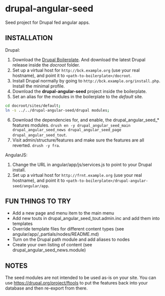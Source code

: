 drupal-angular-seed
===================

Seed project for Drupal fed angular apps.

INSTALLATION
------------

Drupal:

  1. Download the [Drupal Boilerplate](https://github.com/Lullabot/drupal-boilerplate). And download the latest Drupal release inside the _docroot_ folder.
  2. Set up a virtual host for `http://bck.example.org` (use your real hostname), and point it to `<path-to-boilerplate>/docroot`.
  3. Install Drupal normally by going to `http://bck.example.org/install.php`. Install the minimal profile.
  4. Download the **drupal-angular-seed** project inside the boilerplate.
  5. Set an alias for the modules in the boilerplate to the _default_ site.
  ```bash
  cd docroot/sites/default;
  ln -s ../../drupal-angular-seed/drupal modules;
  ```
  6. Download the dependencies for, and enable, the drupal\_angular\_seed\_* features modules. `drush en -y drupal_angular_seed_main drupal_angular_seed_news drupal_angular_seed_page drupal_angular_seed_tout`.
  7. Visit admin/structure/features and make sure the features are all reverted. `drush -y fra`.

AngularJS:

  1. Change the URL in angular/app/js/services.js to point to your Drupal install.
  2. Set up a virtual host for `http://frnt.example.org` (use your real hostname), and point it to `<path-to-boilerplate>/drupal-angular-seed/angular/app`.

FUN THINGS TO TRY
-----------------

  * Add a new page and menu item to the main menu
  * Add new touts in drupal_angular_seed_tout.admin.inc and add them into templates
  * Override template files for different content types (see angular/app/_partials/nodes/README.md)
  * Turn on the Drupal path module and add aliases to nodes
  * Create your own listing of content (see drupal_angular_seed_news.module)

NOTES
-----

The seed modules are not intended to be used as-is on your site. You can use https://drupal.org/project/ftools to put the features back into your database and then re-export from there.
